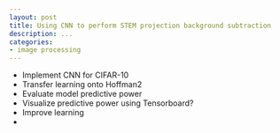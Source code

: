```yaml
---
layout: post
title: Using CNN to perform STEM projection background subtraction
description: ...
categories: 
- image processing
---
```


* Implement CNN for CIFAR-10 
* Transfer learning onto Hoffman2
* Evaluate model predictive power
* Visualize predictive power using Tensorboard?
* Improve learning
* 
